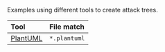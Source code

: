 Examples using different tools to create attack trees.

Tool | File match |
:--- | :---
| [PlantUML](https://plantuml-editor.kkeisuke.com/) | `*.plantuml` |

